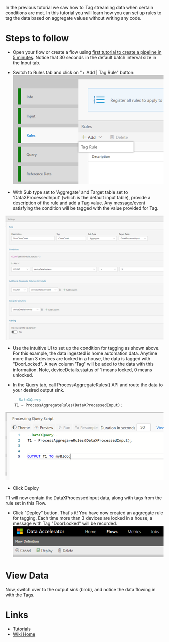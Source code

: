 In the previous tutorial we saw how to Tag streaming data when certain conditions are met. In this tutorial you will learn how you can set up rules to tag the data based on aggregate values without writing any code. 

# Steps to follow 
* Open your flow or create a flow using [first tutorial to create a pipeline in 5 minutes](Creating-your-first-pipeline-in-5-minutes!). Notice that 30 seconds in the default batch interval size in the Input tab. 

* Switch to Rules tab and click on "+ Add | Tag Rule" button: <br/>
 ![New Rule](./tutorials/images/newtagrule.PNG)<br/>

* With Sub type set to 'Aggregate' and Target table set to 'DataXProcessedInput' (which is the default input table), provide a description of the rule and add a Tag value. Any message/event satisfying the condition will be tagged with the value provided for Tag. <br/>

 ![New Rule](./tutorials/images/aggrule.PNG)<br/>

* Use the intuitive UI to set up the condition for tagging as shown above. For this example, the data ingested is home automation data. Anytime more than 3 devices are locked in a house, the data is tagged with "DoorLocked". A new column 'Tag' will be aded to the data with this information. Note, deviceDetails.status of 1 means locked, 0 means unlocked.  

- In the Query tab, call ProcessAggregateRules() API and route the data to your desired output sink.

```sql
	--DataXQuery--
	T1 = ProcessAggregateRules(DataXProcessedInput);
```

 ![Rules Query](./tutorials/images/aggrulecode.PNG)
 - Click Deploy

T1 will now contain the DataXProcessedInput data, along with tags from the rule set in this Flow.

* Click "Deploy" button. That's it! You have now created an aggregate rule for tagging. Each time more than 3 devices are locked in a house, a message with Tag "DoorLocked" will be recorded. <br/>
 ![Deploy](./tutorials/images/Deploy.PNG)

# View Data
Now, switch over to the output sink (blob), and notice the data flowing in with the Tags. 

# Links
* [Tutorials](Tutorials)
* [Wiki Home](Home) 